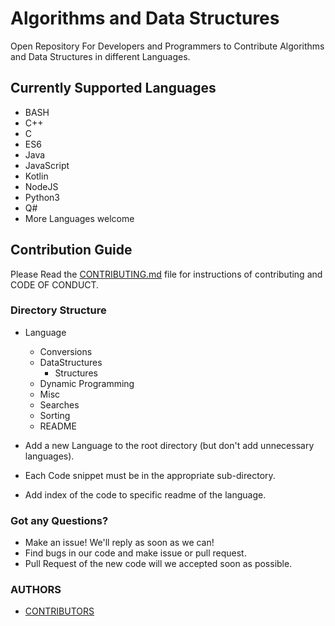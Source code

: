 # Algorithms and Data Structures

Open Repository For Developers and Programmers to Contribute Algorithms and Data Structures in different Languages.

## Currently Supported Languages

* BASH
* C++
* C
* ES6
* Java
* JavaScript
* Kotlin
* NodeJS
* Python3
* Q#
* More Languages welcome

## Contribution Guide

Please Read the [CONTRIBUTING.md](.github/CONTRIBUTING.md) file for instructions of contributing and CODE OF CONDUCT.

### Directory Structure

* Language
  * Conversions
  * DataStructures
    * Structures
  * Dynamic Programming
  * Misc
  * Searches
  * Sorting
  * README

* Add a new Language to the root directory (but don't add unnecessary languages).
* Each Code snippet must be in the appropriate sub-directory.
* Add index of the code to specific readme of the language.

### Got any Questions?

* Make an issue! We'll reply as soon as we can!
* Find bugs in our code and make issue or pull request.
* Pull Request of the new code will we accepted soon as possible.

### AUTHORS

* [CONTRIBUTORS](CONTRIBUTORS.md)